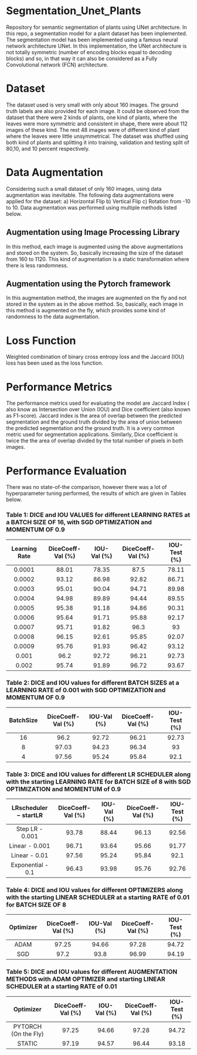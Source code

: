 # Segmentation_Unet_Plants
Repository for semantic segmentation of plants using UNet architecture. In this repo, a segmentation model for a plant dataset has been implemented. The segmentation model has been implemented using a famous neural network architecture UNet. In this implementation, the UNet architecture is not totally symmetric (number of encoding blocks equal to decoding blocks) and so, in that way it can also be considered as a Fully Convolutional network (FCN) architecture. 

# Dataset
The dataset used is very small with only about 160 images. The ground truth labels are also provided for each image. It could be observed from the dataset that there were 2 kinds of plants, one kind of plants, where the leaves were more symmetric and consistent in shape, there were about 112 images of these kind. The rest 48 images were of different kind of plant where the leaves were little unsymmetrical. The dataset was shuffled using both kind of plants and splitting
it into training, validation and testing split of 80,10, and 10 percent respectively.

# Data Augmentation
Considering such a small dataset of only 160 images, using data augmentation was inevitable. The following data augmentations were applied for the dataset: a) Horizontal Flip b) Vertical Flip c) Rotation from -10 to 10. Data augmentation was performed using multiple methods listed below.
## Augmentation using Image Processing Library
In this method, each image is augmented using the above augmentations and stored on the system. So, basically increasing the size of the dataset from 160 to 1120. This kind of augmentation is a static transformation where there is less randomness.
## Augmentation using the Pytorch framework
In this augmentation method, the images are augmented on the fly and not stored in the system as in the above method. So, basically, each image in this method is augmented on the fly, which provides some kind of randomness to the data augmentation.

# Loss Function
Weighted combination of binary cross entropy loss and the Jaccard (IOU) loss has been used as the loss function.

# Performance Metrics
The performance metrics used for evaluating the model are Jaccard Index ( also know as Intersection over Union (IOU) and Dice coefficient (also known as F1-score). Jaccard index is the area of overlap between the predicted segmentation and the ground truth divided by the area of union between the predicted segmentation and the ground truth. It is a very common metric used for segmentation applications. Similarly, Dice coefficient is twice the the area of overlap divided by the total number of pixels in both images. 

# Performance Evaluation
There was no state-of-the comparison, however there was a lot of hyperparameter tuning performed, the results of which are given in Tables below.

### Table 1: DICE and IOU VALUES for different LEARNING RATES at a BATCH SIZE OF 16, with SGD OPTIMIZATION and MOMENTUM OF 0.9
| Learning Rate | DiceCoeff-Val (%) | IOU-Val (%) | DiceCoeff-Val (%) | IOU-Test (%) |
| :-----------: |:-------------:    | :-----:     |   :-----:         |  :-----: |
|   0.0001      |  88.01           |   78.35      |     87.5          | 78.11 
|   0.0002      |  93.12           |   86.98      |      92.82        | 86.71
|   0.0003      |  95.01           |   90.04      |      94.71        | 89.98
|   0.0004      |  94.98           |   89.89      |      94.44        | 89.55
|   0.0005      |  95.38           |   91.18      |      94.86        | 90.31
|   0.0006      |  95.64           |   91.71      |      95.88        | 92.17
|   0.0007      |  95.71           |   91.82      |      96.3         |  93
|   0.0008      |  96.15           |   92.61      |      95.85        | 92.07
|   0.0009      |  95.76           |   91.93      |      96.42        | 93.12
|   0.001       |  96.2           |   92.72       |      96.21        | 92.73
|   0.002       |  95.74           |   91.89      |      96.72        | 93.67

### Table 2: DICE and IOU values for different BATCH SIZES at a LEARNING RATE of 0.001 with SGD OPTIMIZATION and MOMENTUM OF 0.9
| BatchSize | DiceCoeff-Val (%) | IOU-Val (%) | DiceCoeff-Val (%) | IOU-Test (%) |
| :-----------: |:-------------:    | :-----:     |   :-----:         |  :-----: |
|   16      |  96.2           |   92.72      |     96.21          | 92.73 
|   8      |  97.03           |   94.23      |      96.34        | 93
|   4      |  97.56           |   95.24      |      95.84        | 92.1

### Table 3: DICE and IOU values for different LR SCHEDULER along with the starting LEARNING RATE for BATCH SIZE of 8 with SGD OPTIMIZATION and MOMENTUM of 0.9
| LRscheduler − startLR | DiceCoeff-Val (%) | IOU-Val (%) | DiceCoeff-Val (%) | IOU-Test (%) |
| :-----------:         |:-------------:    | :-----:     |   :-----:         |  :-----: |
|   Step LR - 0.001      |  93.78           |   88.44      |     96.13          | 92.56 
| Linear - 0.001      |  96.71           |   93.64      |      95.66        | 91.77
|  Linear - 0.01     |  97.56           |   95.24      |      95.84        | 92.1
| Exponential - 0.1|   96.43            |  93.98       |      95.76        | 92.76

### Table 4: DICE and IOU values for different OPTIMIZERS along with the starting LINEAR SCHEDULER at a starting RATE of 0.01 for BATCH SIZE OF 8
| Optimizer | DiceCoeff-Val (%) | IOU-Val (%) | DiceCoeff-Val (%) | IOU-Test (%) |
| :-----------:         |:-------------:    | :-----:     |   :-----:         |  :-----: |
|   ADAM     |  97.25           |   94.66      |     97.28          | 94.72 
| SGD      |  97.2           |   93.8      |      96.99        | 94.19

### Table 5: DICE and IOU values for different AUGMENTATION METHODS with ADAM OPTIMIZER and starting LINEAR SCHEDULER at a starting RATE of 0.01 
| Optimizer | DiceCoeff-Val (%) | IOU-Val (%) | DiceCoeff-Val (%) | IOU-Test (%) |
| :-----------:         |:-------------:    | :-----:     |   :-----:         |  :-----: |
|   PYTORCH (On the Fly)   |  97.25           |   94.66      |     97.28          | 94.72 
| STATIC      |  97.19           |   94.57      |      96.44        | 93.18


